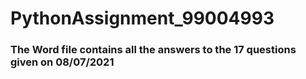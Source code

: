 # PythonAssignment_99004993
### The Word file contains all the answers to the 17 questions given on 08/07/2021

